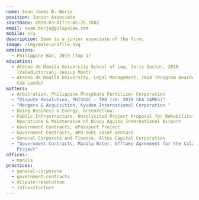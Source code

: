 ```yaml
---
name: Sean James B. Borja
position: Junior Associate
startDate: 2019-03-01T15:45:25.280Z
email: sean.borja@gulapalaw.com
mobile: n/a
description: Sean is a junior associate of the firm.
image: /img/male-profile.svg
admissions:
  - Philippine Bar, 2019 (Top 1)
education:
  - Ateneo de Manila University School of Law, Juris Doctor, 2018
    (Valedictorian; Jessup Moot)
  - Ateneo de Manila University, Legal Management, 2014 (Program Awardee; Magna
    Cum Laude)
matters:
  - Arbitration, Philippine Phosphate Fertilizer Corporation
  - "Dispute Resolution, PHISGOC - TRO (re: 2019 SEA GAMES)"
  - "Mergers & Acquisition, Kyuden International Corporation "
  - Doing Business & Energy, GreenYellow.
  - Public Infrastructure, Unsolicited Project Proposal for Rehabilitation and
    Operations & Maintenance of Ninoy Aquino International Airport
  - Government Contracts, ePassport Project
  - Government Contracts, APO-UGEC Joint Venture
  - General Corporate and Finance, Altus Capital Corporation
  - "Government Contracts, Manila Water: Offtake Agreement for the Calawis-Wawa
    Project"
offices:
  - manila
practices:
  - general-corporate
  - government-contracts
  - dispute-resolution
  - infrastructure
---
```

